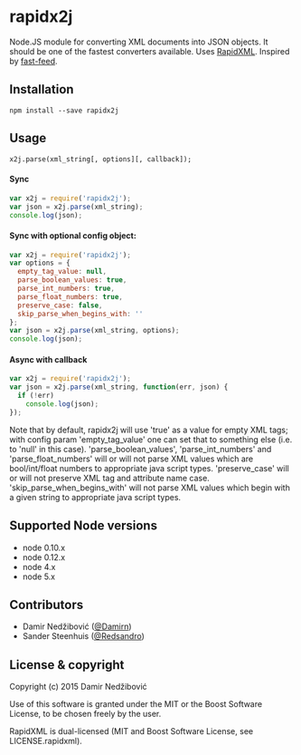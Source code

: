# rapidx2j

Node.JS module for converting XML documents into JSON objects. It should be one
of the fastest converters available. Uses [RapidXML](http://rapidxml.sourceforge.net/).
Inspired by [fast-feed](https://github.com/rla/fast-feed).

## Installation

`npm install --save rapidx2j`

## Usage

`x2j.parse(xml_string[, options][, callback]);`

#### Sync

```javascript
var x2j = require('rapidx2j');
var json = x2j.parse(xml_string);
console.log(json);
```

#### Sync with optional config object:

```javascript
var x2j = require('rapidx2j');
var options = {
  empty_tag_value: null,
  parse_boolean_values: true,
  parse_int_numbers: true,
  parse_float_numbers: true,
  preserve_case: false,
  skip_parse_when_begins_with: ''  
};
var json = x2j.parse(xml_string, options);
console.log(json);
```

#### Async with callback

```javascript
var x2j = require('rapidx2j');
var json = x2j.parse(xml_string, function(err, json) {
  if (!err)
    console.log(json);
});
```

Note that by default, rapidx2j will use 'true' as a value for empty XML tags; with config param 'empty_tag_value' one can set that to something else
(i.e. to 'null' in this case).
'parse_boolean_values', 'parse_int_numbers' and 'parse_float_numbers' will or will not parse XML values which are bool/int/float numbers to appropriate java script types.
'preserve_case' will or will not preserve XML tag and attribute name case.
'skip_parse_when_begins_with' will not parse XML values which begin with a given string to appropriate java script types.
## Supported Node versions

 * node 0.10.x
 * node 0.12.x
 * node 4.x
 * node 5.x

## Contributors

* Damir Nedžibović ([@Damirn](https://github.com/damirn))
* Sander Steenhuis ([@Redsandro](https://twitter.com/Redsandro))

## License & copyright

Copyright (c) 2015 Damir Nedžibović

Use of this software is granted under the MIT or the Boost Software License,
to be chosen freely by the user.

RapidXML is dual-licensed (MIT and Boost Software License, see LICENSE.rapidxml).
